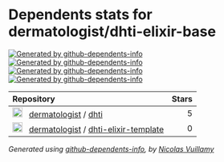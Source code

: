 # Dependents stats for dermatologist/dhti-elixir-base

[![Generated by github-dependents-info](https://img.shields.io/static/v1?label=Used%20by&message=2&color=informational&logo=slickpic)](https://github.com/dermatologist/dhti-elixir-base/network/dependents)
[![Generated by github-dependents-info](https://img.shields.io/static/v1?label=Used%20by%20(public)&message=2&color=informational&logo=slickpic)](https://github.com/dermatologist/dhti-elixir-base/network/dependents)
[![Generated by github-dependents-info](https://img.shields.io/static/v1?label=Used%20by%20(private)&message=-2&color=informational&logo=slickpic)](https://github.com/dermatologist/dhti-elixir-base/network/dependents)
[![Generated by github-dependents-info](https://img.shields.io/static/v1?label=Used%20by%20(stars)&message=5&color=informational&logo=slickpic)](https://github.com/dermatologist/dhti-elixir-base/network/dependents)

| Repository | Stars  |
| :--------  | -----: |
|<img class="avatar mr-2" src="https://avatars.githubusercontent.com/u/6259644?s=40&v=4" width="20" height="20" alt="">  &nbsp; [dermatologist](https://github.com/dermatologist) / [dhti](https://github.com/dermatologist/dhti) | 5 |
|<img class="avatar mr-2" src="https://avatars.githubusercontent.com/u/6259644?s=40&v=4" width="20" height="20" alt="">  &nbsp; [dermatologist](https://github.com/dermatologist) / [dhti-elixir-template](https://github.com/dermatologist/dhti-elixir-template) | 0 |

_Generated using [github-dependents-info](https://github.com/nvuillam/github-dependents-info), by [Nicolas Vuillamy](https://github.com/nvuillam)_